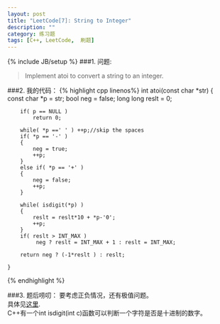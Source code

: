 ```yaml
---
layout: post
title: "LeetCode[7]: String to Integer"
description: ""
category: 练习题
tags: [C++, LeetCode,  刷题]
---
```

{% include JB/setup %}
###1. 问题:
<blockquote>
Implement atoi to convert a string to an integer.
</blockquote>
###2. 我的代码：
{% highlight cpp linenos%}
   int atoi(const char *str) {
        const char *p = str;
        bool neg = false;
        long long reslt = 0;
        
        if( p == NULL )
            return 0;
       
        while( *p ==' ' ) ++p;//skip the spaces
        if( *p == '-' )
        {
            neg = true;
            ++p;
        }
        else if( *p == '+' )
        {
            neg = false;
            ++p;
        }
            
        while( isdigit(*p) )
        {
            reslt = reslt*10 + *p-'0';
            ++p;
        }
        if( reslt > INT_MAX )
             neg ? reslt = INT_MAX + 1 : reslt = INT_MAX;
            
        return neg ? (-1*reslt ) : reslt;
        
    }
{% endhighlight %}

###3. 题后唠叨：
要考虑正负情况，还有极值问题。<br>
具体见[这里](http://discuss.leetcode.com/questions/192/string-to-integer-atoi).<br>
C++有一个int isdigit(int c)函数可以判断一个字符是否是十进制的数字。


